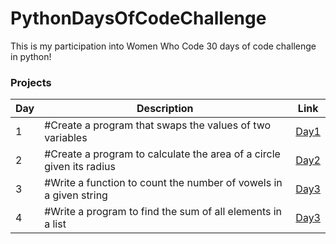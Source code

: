 # PythonDaysOfCodeChallenge

This is my participation into Women Who Code 30 days of code challenge in python!

### Projects

| Day | Description                                                          | Link                                                                                                  |
| --- | -------------------------------------------------------------------- | ----------------------------------------------------------------------------------------------------- |
| 1   | #Create a program that swaps the values of two variables             | <a href="https://github.com/asmaaHamdym/PythonDaysOfCodeChallenge/blob/main/swap.py">Day1</a>         |
| 2   | #Create a program to calculate the area of a circle given its radius | <a href="https://github.com/asmaaHamdym/PythonDaysOfCodeChallenge/blob/main/areaOfCircle.py">Day2</a> |
| 3   | #Write a function to count the number of vowels in a given string    | <a href="https://github.com/asmaaHamdym/PythonDaysOfCodeChallenge/blob/main/3-noOfVowels.py">Day3<a>  |
| 4   | #Write a program to find the sum of all elements in a list           | <a href="https://github.com/asmaaHamdym/PythonDaysOfCodeChallenge/blob/main/4-listSum.py">Day3<a>     |
